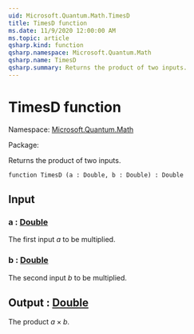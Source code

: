 ```yaml
---
uid: Microsoft.Quantum.Math.TimesD
title: TimesD function
ms.date: 11/9/2020 12:00:00 AM
ms.topic: article
qsharp.kind: function
qsharp.namespace: Microsoft.Quantum.Math
qsharp.name: TimesD
qsharp.summary: Returns the product of two inputs.
---
```


# TimesD function

Namespace: [Microsoft.Quantum.Math](xref:Microsoft.Quantum.Math)

Package: [](https://nuget.org/packages/)


Returns the product of two inputs.

```qsharp
function TimesD (a : Double, b : Double) : Double
```


## Input

### a : [Double](xref:microsoft.quantum.lang-ref.double)

The first input $a$ to be multiplied.


### b : [Double](xref:microsoft.quantum.lang-ref.double)

The second input $b$ to be multiplied.



## Output : [Double](xref:microsoft.quantum.lang-ref.double)

The product $a \times b$.